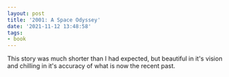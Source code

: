 ```yaml
---
layout: post
title: '2001: A Space Odyssey'
date: '2021-11-12 13:48:58'
tags:
- book
---
```


This story was much shorter than I had expected, but beautiful in it's vision and chilling in it's accuracy of what is now the recent past.

